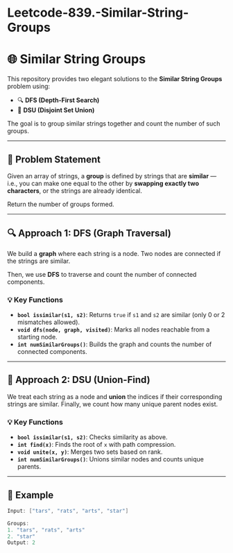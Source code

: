 # Leetcode-839.-Similar-String-Groups

# 🌐 Similar String Groups

This repository provides two elegant solutions to the **Similar String Groups** problem using:

- 🔍 **DFS (Depth-First Search)**
- 🧱 **DSU (Disjoint Set Union)**

The goal is to group similar strings together and count the number of such groups.

---

## 🧩 Problem Statement

Given an array of strings, a **group** is defined by strings that are **similar** — i.e., you can make one equal to the other by **swapping exactly two characters**, or the strings are already identical.

Return the number of groups formed.

---

## 🔍 Approach 1: DFS (Graph Traversal)

We build a **graph** where each string is a node. Two nodes are connected if the strings are similar.

Then, we use **DFS** to traverse and count the number of connected components.

### 💡 Key Functions

- **`bool issimilar(s1, s2)`**: Returns `true` if `s1` and `s2` are similar (only 0 or 2 mismatches allowed).
- **`void dfs(node, graph, visited)`**: Marks all nodes reachable from a starting node.
- **`int numSimilarGroups()`**: Builds the graph and counts the number of connected components.

---

## 🧱 Approach 2: DSU (Union-Find)

We treat each string as a node and **union** the indices if their corresponding strings are similar. Finally, we count how many unique parent nodes exist.

### 💡 Key Functions

- **`bool issimilar(s1, s2)`**: Checks similarity as above.
- **`int find(x)`**: Finds the root of `x` with path compression.
- **`void unite(x, y)`**: Merges two sets based on rank.
- **`int numSimilarGroups()`**: Unions similar nodes and counts unique parents.

---

## 🧪 Example

```cpp
Input: ["tars", "rats", "arts", "star"]

Groups:
1. "tars", "rats", "arts"
2. "star"
Output: 2

